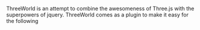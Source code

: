 ThreeWorld is an attempt to combine the awesomeness of Three.js with the superpowers of jquery. ThreeWorld comes as a plugin to make it easy for the following
